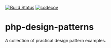 [![Build Status](https://travis-ci.org/casperwitting/php-design-patterns.svg?branch=master)](https://travis-ci.org/casperwitting/php-design-patterns) [![codecov](https://codecov.io/gh/casperwitting/php-design-patterns/branch/master/graph/badge.svg)](https://codecov.io/gh/casperwitting/php-design-patterns)

# php-design-patterns
A collection of practical design pattern examples. 


